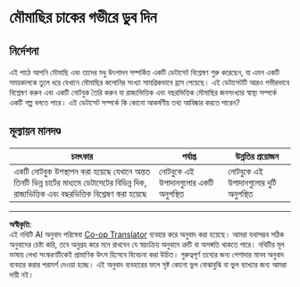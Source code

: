 <!--
CO_OP_TRANSLATOR_METADATA:
{
  "original_hash": "680419753c086eef51be86607c623945",
  "translation_date": "2025-08-27T10:20:59+00:00",
  "source_file": "3-Data-Visualization/12-visualization-relationships/assignment.md",
  "language_code": "bn"
}
-->
# মৌমাছির চাকের গভীরে ডুব দিন

## নির্দেশনা

এই পাঠে আপনি মৌমাছি এবং তাদের মধু উৎপাদন সম্পর্কিত একটি ডেটাসেট বিশ্লেষণ শুরু করেছেন, যা এমন একটি সময়কালকে তুলে ধরে যেখানে মৌমাছির কলোনির সংখ্যা সামগ্রিকভাবে হ্রাস পেয়েছে। এই ডেটাসেটটি আরও গভীরভাবে বিশ্লেষণ করুন এবং একটি নোটবুক তৈরি করুন যা রাজ্যভিত্তিক এবং বছরভিত্তিক মৌমাছির জনসংখ্যার স্বাস্থ্য সম্পর্কে একটি গল্প বলতে পারে। এই ডেটাসেট সম্পর্কে কি কোনো আকর্ষণীয় তথ্য আবিষ্কার করতে পারেন?

## মূল্যায়ন মানদণ্ড

| চমৎকার                                                                                                                                                  | পর্যাপ্ত                                 | উন্নতির প্রয়োজন                         |
| ------------------------------------------------------------------------------------------------------------------------------------------------------- | ---------------------------------------- | ---------------------------------------- |
| একটি নোটবুক উপস্থাপন করা হয়েছে যেখানে অন্তত তিনটি ভিন্ন চার্টের মাধ্যমে ডেটাসেটের বিভিন্ন দিক, রাজ্যভিত্তিক এবং বছরভিত্তিক বিশ্লেষণ করা হয়েছে         | নোটবুকে এই উপাদানগুলোর একটি অনুপস্থিত    | নোটবুকে এই উপাদানগুলোর দুটি অনুপস্থিত    |

---

**অস্বীকৃতি**:  
এই নথিটি AI অনুবাদ পরিষেবা [Co-op Translator](https://github.com/Azure/co-op-translator) ব্যবহার করে অনুবাদ করা হয়েছে। আমরা যথাসম্ভব সঠিক অনুবাদের চেষ্টা করি, তবে অনুগ্রহ করে মনে রাখবেন যে স্বয়ংক্রিয় অনুবাদে ত্রুটি বা অসঙ্গতি থাকতে পারে। নথিটির মূল ভাষায় লেখা সংস্করণটিকেই প্রামাণিক উৎস হিসেবে বিবেচনা করা উচিত। গুরুত্বপূর্ণ তথ্যের জন্য পেশাদার মানব অনুবাদ ব্যবহার করার পরামর্শ দেওয়া হচ্ছে। এই অনুবাদ ব্যবহারের ফলে সৃষ্ট কোনো ভুল বোঝাবুঝি বা ভুল ব্যাখ্যার জন্য আমরা দায়ী নই।